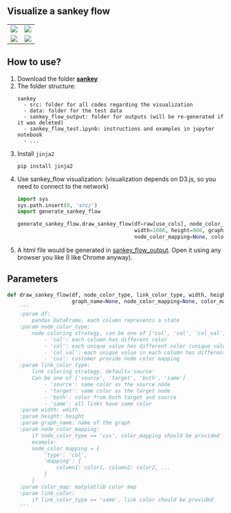 ## Visualize a sankey flow
<table>
<tr>
    <td><img src="https://github.com/SauceCat/Nuance/blob/master/sankey/images/sankey_flow_tab20.PNG" /></td>
    <td><img src="https://github.com/SauceCat/Nuance/blob/master/sankey/images/sankey_flow_same.PNG" /></td>
</tr>
<tr>
    <td><img src="https://github.com/SauceCat/Nuance/blob/master/sankey/images/sankey_flow_val.PNG" /></td>
    <td><img src="https://github.com/SauceCat/Nuance/blob/master/sankey/images/sankey_flow_col_val.PNG" /></td>
</tr>
</table>

## How to use?
1. Download the folder [**sankey**](https://github.com/SauceCat/Nuance/tree/master/sankey)
2. The folder structure:
    ```
    sankey
      - src: folder for all codes regarding the visualization
      - data: folder for the test data
      - sankey_flow_output: folder for outputs (will be re-generated if it was deleted)
      - sankey_flow_test.ipynb: instructions and examples in jupyter notebook
      - ...
    ```
3. Install `jinja2`
    ```
    pip install jinja2
    ```
4. Use sankey_flow visualization: (visualization depends on D3.js, so you need to connect to the network)
    ```python
    import sys
    sys.path.insert(0, 'src/')
    import generate_sankey_flow
    
    generate_sankey_flow.draw_sankey_flow(df=raw[use_cols], node_color_type='col', link_color_type='source', 
                                          width=1600, height=900, graph_name='Titanic', 
                                          node_color_mapping=None, color_map=None, link_color=None)
    ```
5. A html file would be generated in [sankey_flow_output](https://github.com/SauceCat/Nuance/tree/master/sankey/sankey_flow_output). Open it using any browser you like (I like Chrome anyway). 

## Parameters
```python
def draw_sankey_flow(df, node_color_type, link_color_type, width, height, 
                     graph_name=None, node_color_mapping=None, color_map=None, link_color=None):
	'''
	:param df:
		pandas DataFrame, each column represents a state
	:param node_color_type:
		node coloring strategy, can be one of ['col', 'val', 'col_val', 'cus']
			- 'col': each column has different color
			- 'val': each unique value has different color (unique values through all columns)
			- 'col_val': each unique value in each column has different color
			- 'cus': customer provide node color mapping
	:param link_color_type:
		link coloring strategy, default='source'
		Can be one of ['source', 'target', 'both', 'same']
			- 'source': same color as the source node
			- 'target': same color as the target node
			- 'both': color from both target and source
			- 'same': all links have same color
	:param width: wdith
	:param height: height
	:param graph_name: name of the graph
	:param node_color_mapping:
		if node_color_type == 'cus', color_mapping should be provided
		example:
		node_color_mapping = {
			'type': 'col',
			'mapping': {
				column1: color1, column2: color2, ...
			}
		}
	:param color_map: matplotlib color map
	:param link_color:
		if link_color_type == 'same', link color should be provided
	'''
```
